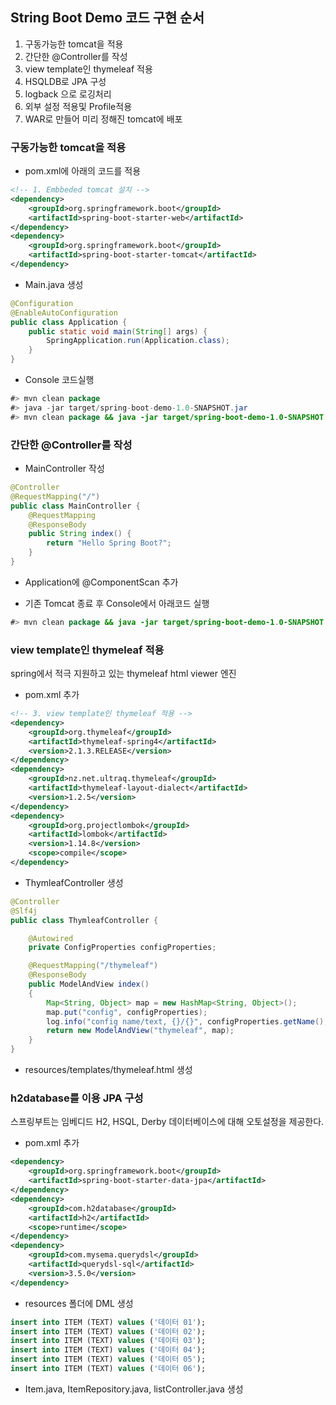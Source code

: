 ## String Boot Demo 코드 구현 순서

1. 구동가능한 tomcat을 적용
2. 간단한 @Controller를 작성
3. view template인 thymeleaf 적용
4. HSQLDB로 JPA 구성
5. logback 으로 로깅처리
6. 외부 설정 적용및 Profile적용
7. WAR로 만들어 미리 정해진 tomcat에 배포

### 구동가능한 tomcat을 적용

* pom.xml에 아래의 코드를 적용

``` xml
<!-- 1. Embbeded tomcat 설치 -->
<dependency>
    <groupId>org.springframework.boot</groupId>
    <artifactId>spring-boot-starter-web</artifactId>
</dependency>
<dependency>
    <groupId>org.springframework.boot</groupId>
    <artifactId>spring-boot-starter-tomcat</artifactId>
</dependency>
```

* Main.java 생성

``` java
@Configuration
@EnableAutoConfiguration
public class Application {
    public static void main(String[] args) {
        SpringApplication.run(Application.class);
    }
}
```

* Console 코드실행

``` java
#> mvn clean package
#> java -jar target/spring-boot-demo-1.0-SNAPSHOT.jar
#> mvn clean package && java -jar target/spring-boot-demo-1.0-SNAPSHOT.jar
```

### 간단한 @Controller를 작성

* MainController 작성

``` java
@Controller
@RequestMapping("/")
public class MainController {
    @RequestMapping
    @ResponseBody
    public String index() {
        return "Hello Spring Boot?";
    }
}
```

* Application에 @ComponentScan 추가

* 기존 Tomcat 종료 후 Console에서 아래코드 실행

``` java
#> mvn clean package && java -jar target/spring-boot-demo-1.0-SNAPSHOT.jar
```

### view template인 thymeleaf 적용

spring에서 적극 지원하고 있는 thymeleaf html viewer 엔진

* pom.xml 추가

``` xml
<!-- 3. view template인 thymeleaf 적용 -->
<dependency>
    <groupId>org.thymeleaf</groupId>
    <artifactId>thymeleaf-spring4</artifactId>
    <version>2.1.3.RELEASE</version>
</dependency>
<dependency>
    <groupId>nz.net.ultraq.thymeleaf</groupId>
    <artifactId>thymeleaf-layout-dialect</artifactId>
    <version>1.2.5</version>
</dependency>
<dependency>
    <groupId>org.projectlombok</groupId>
    <artifactId>lombok</artifactId>
    <version>1.14.8</version>
    <scope>compile</scope>
</dependency>
```
* ThymleafController 생성

``` java
@Controller
@Slf4j
public class ThymleafController {

    @Autowired
    private ConfigProperties configProperties;

    @RequestMapping("/thymeleaf")
    @ResponseBody
    public ModelAndView index()
    {
        Map<String, Object> map = new HashMap<String, Object>();
        map.put("config", configProperties);
        log.info("config name/text, {}/{}", configProperties.getName(), configProperties.getText());
        return new ModelAndView("thymeleaf", map);
    }
}
```

* resources/templates/thymeleaf.html 생성


### h2database를 이용 JPA 구성

스프링부트는 임베디드 H2, HSQL, Derby 데이터베이스에 대해 오토설정을 제공한다.

* pom.xml 추가

``` xml
<dependency>
    <groupId>org.springframework.boot</groupId>
    <artifactId>spring-boot-starter-data-jpa</artifactId>
</dependency>
<dependency>
    <groupId>com.h2database</groupId>
    <artifactId>h2</artifactId>
    <scope>runtime</scope>
</dependency>
<dependency>
    <groupId>com.mysema.querydsl</groupId>
    <artifactId>querydsl-sql</artifactId>
    <version>3.5.0</version>
</dependency>
```

* resources 폴더에 DML 생성

``` sql
insert into ITEM (TEXT) values ('데이터 01');
insert into ITEM (TEXT) values ('데이터 02');
insert into ITEM (TEXT) values ('데이터 03');
insert into ITEM (TEXT) values ('데이터 04');
insert into ITEM (TEXT) values ('데이터 05');
insert into ITEM (TEXT) values ('데이터 06');
```

* Item.java, ItemRepository.java, listController.java 생성
